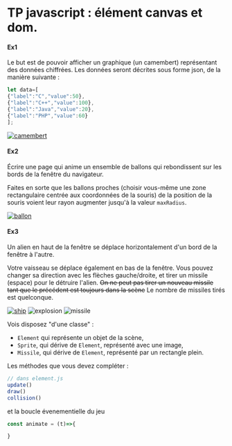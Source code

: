 # TP javascript : élément canvas et dom.

#### Ex1

Le but est de pouvoir afficher un graphique (un camembert) représentant des données chiffrées. Les données seront décrites sous forme json, de la manière suivante :

```js
let data=[
{"label":"C","value":50},
{"label":"C++","value":100},
{"label":"Java","value":20},
{"label":"PHP","value":60}
];
```

[![camembert](https://dwarves.iut-fbleau.fr/gitiut/FA2_2021/WIM4/media/branch/master/td_tp/tp4/img/camembert.png?style=centerme)](https://dwarves.iut-fbleau.fr/gitiut/FA2_2021/WIM4/media/branch/master/td_tp/tp4/img/camembert.png?style=centerme)

#### Ex2

Écrire une page qui anime un ensemble de ballons qui rebondissent sur les bords de la fenêtre du navigateur.

Faites en sorte que les ballons proches (choisir vous-même une zone rectangulaire centrée aux coordonnées de la souris) de la position de la souris voient leur rayon augmenter jusqu'à la valeur `maxRadius`.

[![ballon](https://dwarves.iut-fbleau.fr/gitiut/FA2_2021/WIM4/media/branch/master/td_tp/tp4/img/ballon.png?style=centerme)](https://dwarves.iut-fbleau.fr/gitiut/FA2_2021/WIM4/media/branch/master/td_tp/tp4/img/ballon.png?style=centerme)

#### Ex3

Un alien en haut de la fenêtre se déplace horizontalement d'un bord de la fenêtre à l'autre.

Votre vaisseau se déplace également en bas de la fenêtre. Vous pouvez changer sa direction avec les flèches gauche/droite, et tirer un missile (espace) pour le détruire l'alien. ~~On ne peut pas tirer un nouveau missile tant que le précédent est toujours dans la scène~~ Le nombre de missiles tirés est quelconque.

[![ship](https://dwarves.iut-fbleau.fr/gitiut/FA2_2021/WIM4/media/branch/master/td_tp/tp4/img/space_invader.png?style=centerme)](https://dwarves.iut-fbleau.fr/gitiut/FA2_2021/WIM4/media/branch/master/td_tp/tp4/img/space_invader.png?style=centerme) ![explosion](https://dwarves.iut-fbleau.fr/gitiut/FA2_2021/WIM4/media/branch/master/td_tp/tp4/img/explosion.png?style=centerme) ![missile](https://dwarves.iut-fbleau.fr/gitiut/FA2_2021/WIM4/media/branch/master/td_tp/tp4/img/missile.png?style=centerme)

Vois disposez "d'une classe" :

- `Element` qui représente un objet de la scène,
- `Sprite`, qui dérive de `Element`, représenté avec une image,
- `Missile`, qui dérive de `Element`, représenté par un rectangle plein.

Les méthodes que vous devez compléter :

```js
// dans element.js
update()
draw()
collision()
```

et la boucle évenementielle du jeu

```js
const animate = (t)=>{

}
```